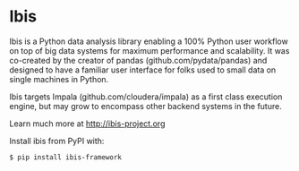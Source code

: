 Ibis
===

Ibis is a Python data analysis library enabling a 100% Python user workflow on
top of big data systems for maximum performance and scalability. It was
co-created by the creator of pandas (github.com/pydata/pandas) and designed to
have a familiar user interface for folks used to small data on single machines
in Python.

Ibis targets Impala (github.com/cloudera/impala) as a first class execution
engine, but may grow to encompass other backend systems in the future.

Learn much more at http://ibis-project.org

Install ibis from PyPI with:

    $ pip install ibis-framework